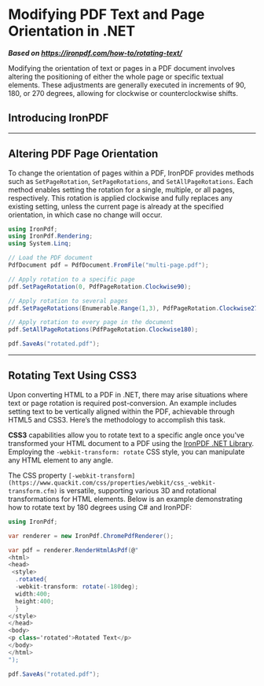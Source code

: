 # Modifying PDF Text and Page Orientation in .NET

***Based on <https://ironpdf.com/how-to/rotating-text/>***


Modifying the orientation of text or pages in a PDF document involves altering the positioning of either the whole page or specific textual elements. These adjustments are generally executed in increments of 90, 180, or 270 degrees, allowing for clockwise or counterclockwise shifts.

<h2>Introducing IronPDF</h2>

--------

## Altering PDF Page Orientation

To change the orientation of pages within a PDF, IronPDF provides methods such as `SetPageRotation`, `SetPageRotations`, and `SetAllPageRotations`. Each method enables setting the rotation for a single, multiple, or all pages, respectively. This rotation is applied clockwise and fully replaces any existing setting, unless the current page is already at the specified orientation, in which case no change will occur.

```cs
using IronPdf;
using IronPdf.Rendering;
using System.Linq;

// Load the PDF document
PdfDocument pdf = PdfDocument.FromFile("multi-page.pdf");

// Apply rotation to a specific page
pdf.SetPageRotation(0, PdfPageRotation.Clockwise90);

// Apply rotation to several pages
pdf.SetPageRotations(Enumerable.Range(1,3), PdfPageRotation.Clockwise270);

// Apply rotation to every page in the document
pdf.SetAllPageRotations(PdfPageRotation.Clockwise180);

pdf.SaveAs("rotated.pdf");
```

<hr class="separator">

## Rotating Text Using CSS3

Upon converting HTML to a PDF in .NET, there may arise situations where text or page rotation is required post-conversion. An example includes setting text to be vertically aligned within the PDF, achievable through HTML5 and CSS3. Here’s the methodology to accomplish this task.

**CSS3** capabilities allow you to rotate text to a specific angle once you've transformed your HTML document to a PDF using the [IronPDF .NET Library](https://www.ironpdf.com/?utm_source=use-case-page). Employing the `-webkit-transform: rotate` CSS style, you can manipulate any HTML element to any angle.

The CSS property `[-webkit-transform](https://www.quackit.com/css/properties/webkit/css_-webkit-transform.cfm)` is versatile, supporting various 3D and rotational transformations for HTML elements. Below is an example demonstrating how to rotate text by 180 degrees using C# and IronPDF:

```cs
using IronPdf;

var renderer = new IronPdf.ChromePdfRenderer();

var pdf = renderer.RenderHtmlAsPdf(@"
<html>
<head>
 <style>
  .rotated{
  -webkit-transform: rotate(-180deg);
  width:400;
  height:400;
  }
</style>
</head>
<body>
<p class='rotated'>Rotated Text</p>
</body>
</html>
");

pdf.SaveAs("rotated.pdf");
```
